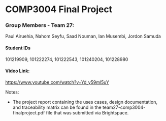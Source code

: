 # COMP3004 Final Project
### Group Members - Team 27: 
Paul Airuehia,
Nahom Seyfu,
Saad Nouman,
Ian Musembi,
Jordon Samuda

#### Student IDs
101219909,
101222274,
101222543,
101240204,
101228980

#### Video Link: 
https://www.youtube.com/watch?v=Yd_y59ml5uY

Notes:
- The project report containing the uses cases, design documentation, and traceability matrix can be found in the team27-comp3004-finalproject.pdf file that was submitted via Brightspace.
  
